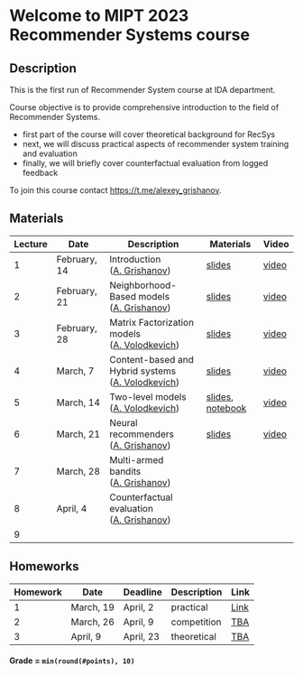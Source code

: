 # Welcome to MIPT 2023 Recommender Systems course

## Description
This is the first run of Recommender System course at IDA department.

Course objective is to provide comprehensive introduction to the field of Recommender Systems.

- first part of the course will cover theoretical background for RecSys
- next, we will discuss practical aspects of recommender system training and evaluation
- finally, we will briefly cover counterfactual evaluation from logged feedback

To join this course contact https://t.me/alexey_grishanov.

## Materials

| Lecture | Date | Description | Materials                                                              | Video                                                 |
|---------|------|-------------|---------------------------------------------------------------------|-------------------------------------------------------|
| 1 | February, 14 | Introduction <br /> ([A. Grishanov](https://github.com/shashist)) | [slides](week_01_introduction/rs_lecture01.pdf)                     | [video](https://www.youtube.com/watch?v=jlw86T4U4hs)  |
| 2 | February, 21 | Neighborhood-Based models <br /> ([A. Grishanov](https://github.com/shashist)) | [slides](week_02_neighbourhood_based/rs_lecture02.pdf)              | [video](https://www.youtube.com/watch?v=TJ90kd4pQ3E)  |
| 3 | February, 28 | Matrix Factorization models <br /> ([A. Volodkevich](https://github.com/monkey0head)) | [slides](week_03_matrix_factorization/rs_lecture03.pdf)             | [video](https://www.youtube.com/watch?v=CTaPrTf89Xc)  |
| 4 | March, 7 | Content-based and Hybrid systems <br /> ([A. Volodkevich](https://github.com/monkey0head)) | [slides](week_04_hybrid/rs_lecture04.pdf)                           | [video](https://www.youtube.com/watch?v=tQS_RKgm9o0)  |
| 5 | March, 14 | Two-level models <br /> ([A. Volodkevich](https://github.com/monkey0head)) | [slides](week_05_multi-stage/rs_lecture05.pdf), [notebook](week_05_multi-stage/recsys_intro_2023.ipynb) | [video](https://www.youtube.com/watch?v=-wyl08Z_foA)  |
| 6 | March, 21 | Neural recommenders <br /> ([A. Grishanov](https://github.com/shashist)) | [slides](week_06_neural_recommenders/rs_lecture06.pdf) |  [video](https://www.youtube.com/watch?v=v5QHslJGoHc) |
| 7 | March, 28 | Multi-armed bandits <br /> ([A. Grishanov](https://github.com/shashist)) |                                                                     |                                                       |
| 8 | April, 4 | Counterfactual evaluation <br /> ([A. Grishanov](https://github.com/shashist)) |                                                                     |                                                       |
| 9 |  | |                                                                     |                                                       |



## Homeworks

| Homework | Date       | Deadline          | Description | Link                                  |
|---------|------------|-------------------|--------|---------------------------------------|
| 1 | March, 19 | April, 2   | practical | [Link](homeworks/hw_01/rs_hw01.ipynb) |
| 2 | March, 26  | April, 9 | competition | [TBA](homeworks/rs_hw1.ipynb)         |
| 3 | April, 9  | April, 23 | theoretical | [TBA](homeworks/rs_hw3.ipynb)         |

#### Grade = `min(round(#points), 10)`
